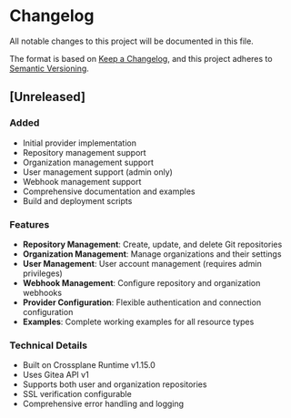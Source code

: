 # Changelog

All notable changes to this project will be documented in this file.

The format is based on [Keep a Changelog](https://keepachangelog.com/en/1.0.0/),
and this project adheres to [Semantic Versioning](https://semver.org/spec/v2.0.0.html).

## [Unreleased]

### Added
- Initial provider implementation
- Repository management support
- Organization management support
- User management support (admin only)
- Webhook management support
- Comprehensive documentation and examples
- Build and deployment scripts

### Features
- **Repository Management**: Create, update, and delete Git repositories
- **Organization Management**: Manage organizations and their settings
- **User Management**: User account management (requires admin privileges)
- **Webhook Management**: Configure repository and organization webhooks
- **Provider Configuration**: Flexible authentication and connection configuration
- **Examples**: Complete working examples for all resource types

### Technical Details
- Built on Crossplane Runtime v1.15.0
- Uses Gitea API v1
- Supports both user and organization repositories
- SSL verification configurable
- Comprehensive error handling and logging